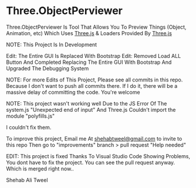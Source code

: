 # Three.ObjectPerviewer
Three.ObjectPerviewer Is Tool That Allows You To Preview Things (Object, Animation, etc) Which Uses [Three.js](threejs.org) & Loaders Provided By [Three.js](threejs.org)

NOTE: This Project Is In Development

Edit: The Entire GUI Is Replaced With Bootstrap
Edit: Removed Load ALL Button And Completed Replacing The Entire GUI With Bootstrap And Upgraded The Debugging System

NOTE: For more Edits of This Project, Please see all commits in this repo.
Because I don't want to push all commits there.
If I do it, there will be a massive delay of committing the code.
You're welcome

NOTE: This project wasn't working well
Due to the JS Error Of The system.js "Unexpected end of input"
And Three.js Couldn't import the module "polyfills.js"

I couldn't fix them.

To improve this project, Email me At shehabtweel@gmail.com to invite to this repo
Then go to "improvements" branch > pull request "Help needed"

EDIT: This project is fixed
Thanks To Visual Studio Code Showing Problems, You dont have to fix the project.
You can see the pull request anyway. Which is merged right now..

Shehab Ali Tweel
